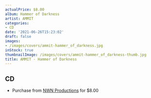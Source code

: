 ```yaml
---
actualPrice: $8.00
album: Hammer of Darkness
artist: AMMIT
categories:
- CD
date: '2021-06-26T15:23:02'
draft: false
images:
- /images/covers/ammit-hammer_of_darkness.jpg
inStock: true
thumbnailImage: /images/covers/ammit-hammer_of_darkness-thumb.jpg
title: AMMIT - Hammer of Darkness
---
```


## CD
* Purchase from [NWN Productions](http://shop.nwnprod.com/index.php?route=product/product&path=93&product_id=2055&sort=pd.name&order=ASC) for $8.00
